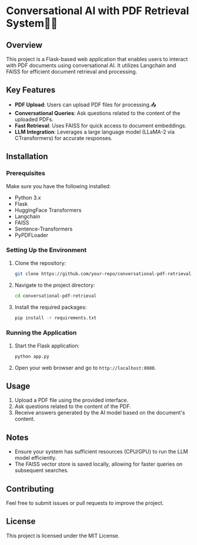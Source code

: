 # Conversational AI with PDF Retrieval System🤖📄

## Overview
This project is a Flask-based web application that enables users to interact with PDF documents using conversational AI. It utilizes Langchain and FAISS for efficient document retrieval and processing.

## Key Features
- **PDF Upload**: Users can upload PDF files for processing.📤
- **Conversational Queries**: Ask questions related to the content of the uploaded PDFs.
- **Fast Retrieval**: Uses FAISS for quick access to document embeddings.
- **LLM Integration**: Leverages a large language model (LLaMA-2 via CTransformers) for accurate responses.

## Installation

### Prerequisites
Make sure you have the following installed:
- Python 3.x
- Flask
- HuggingFace Transformers
- Langchain
- FAISS
- Sentence-Transformers
- PyPDFLoader

### Setting Up the Environment

1. Clone the repository:
   ```bash
   git clone https://github.com/your-repo/conversational-pdf-retrieval
   ```

2. Navigate to the project directory:
   ```bash
   cd conversational-pdf-retrieval
   ```

3. Install the required packages:
   ```bash
   pip install -r requirements.txt
   ```

### Running the Application

1. Start the Flask application:
   ```bash
   python app.py
   ```

2. Open your web browser and go to `http://localhost:8080`.

## Usage

1. Upload a PDF file using the provided interface.
2. Ask questions related to the content of the PDF.
3. Receive answers generated by the AI model based on the document's content.

## Notes
- Ensure your system has sufficient resources (CPU/GPU) to run the LLM model efficiently.
- The FAISS vector store is saved locally, allowing for faster queries on subsequent searches.

## Contributing
Feel free to submit issues or pull requests to improve the project.

## License
This project is licensed under the MIT License.
